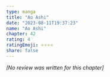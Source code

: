 ```yaml
---
type: manga
title: "Ao Ashi"
date: "2023-08-11T19:37:23"
name: "Ao Ashi"
chapter: 42
rating: 4
ratingEmoji: ⭐️⭐️⭐️⭐️
share: false
---
```


_[No review was written for this chapter]_
